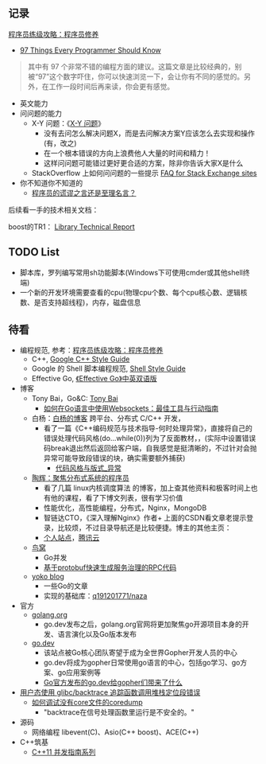 ## 记录

[程序员练级攻略：程序员修养](https://time.geekbang.org/column/article/8700)

* [97 Things Every Programmer Should Know](https://97-things-every-x-should-know.gitbooks.io/97-things-every-programmer-should-know/content/en/index.html)

>其中有 97 个非常不错的编程方面的建议。这篇文章是比较经典的，别被“97”这个数字吓住，你可以快速浏览一下，会让你有不同的感觉的。另外，在工作一段时间后再来读，你会更有感觉。

* 英文能力
* 问问题的能力
    - X-Y 问题：《[X-Y 问题](https://coolshell.cn/articles/10804.html)》
        + 没有去问怎么解决问题X，而是去问解决方案Y应该怎么去实现和操作(有，改之)
        + 在一个根本错误的方向上浪费他人大量的时间和精力！
        + 这样问问题可能错过更好更合适的方案，除非你告诉大家X是什么
    - StackOverflow 上如何问问题的一些提示 [FAQ for Stack Exchange sites](https://meta.stackexchange.com/questions/7931/faq-for-stack-exchange-sites)
* 你不知道你不知道的
    - [程序员的谎谬之言还是至理名言？](https://coolshell.cn/articles/4235.html)


后续看一手的技术相关文档：

boost的TR1：
[Library Technical Report](http://open-std.org/jtc1/sc22/wg21/docs/library_technical_report.html)

## TODO List

* 脚本库，罗列编写常用sh功能脚本(Windows下可使用cmder或其他shell终端)
* 一个新的开发环境需要查看的cpu(物理cpu个数、每个cpu核心数、逻辑核数、是否支持超线程)，内存，磁盘信息

## 待看

* 编程规范, 参考：[程序员练级攻略：程序员修养](https://time.geekbang.org/column/article/8700)
    - C++, [Google C++ Style Guide](https://google.github.io/styleguide/cppguide.html)
    - Google 的 Shell 脚本编程规范, [Shell Style Guide](https://google.github.io/styleguide/shell.xml)
    - Effective Go, [《Effective Go》中英双语版](https://bingohuang.gitbooks.io/effective-go-zh-en/content/)
* 博客
    - Tony Bai，Go&C: [Tony Bai](https://tonybai.com/articles/)
        + [如何在Go语言中使用Websockets：最佳工具与行动指南](https://tonybai.com/2019/09/28/how-to-build-websockets-in-go/)
    - 白杨：[白杨的博客](http://baiy.cn/) 跨平台、分布式 C/C++ 开发，
        + 看了一篇《C++编码规范与技术指导-何时处理异常》，直接将自己的错误处理代码风格(do...while(0))列为了反面教材，，(实际中设置错误码break退出然后返回给客户端，自我感觉是挺清晰的，不过针对会抛异常可能导致段错误的块，确实需要额外捕获)
            * [代码风格与版式_异常](http://www.baiy.cn/doc/cpp/index.htm#%E4%BB%A3%E7%A0%81%E9%A3%8E%E6%A0%BC%E4%B8%8E%E7%89%88%E5%BC%8F_%E5%BC%82%E5%B8%B8)
    - [陶辉：聚焦分布式系统的程序员](https://blog.csdn.net/russell_tao)
        + 看了几篇 linux内核调度算法 的博客，加上查其他资料和极客时间上也有他的课程，看了下博文列表，很有学习价值
        + 性能优化，高性能编程，分布式，Nginx，MongoDB
        + 智链达CTO，《深入理解Nginx》作者+ 上面的CSDN看文章老提示登录，比较烦，不过目录导航还是比较便捷。博主的其他主页：
        + [个人站点](http://www.taohui.pub/?s=paxos)，[腾讯云](https://cloud.tencent.com/developer/article/1449436)
    - [鸟窝](https://colobu.com/)
        + Go并发
        + [基于protobuf快速生成服务治理的RPC代码](https://blog.rpcx.io/posts/generate-rpcx-code-from-protobuf-files/)
    - [yoko blog](https://pengrl.com/)
        + 一些Go的文章
        + 实现的基础库：[q191201771/naza](https://github.com/q191201771/naza)
* 官方
    - [golang.org](https://golang.org/)
        + go.dev发布之后，golang.org官网将更加聚焦go开源项目本身的开发、语言演化以及Go版本发布
    - [go.dev](https://go.dev/)
        + 该站点被Go核心团队寄望于成为全世界Gopher开发人员的中心
        + go.dev将成为gopher日常使用go语言的中心，包括go学习、go方案、go应用案例等
        + [Go官方发布的go.dev给gopher们带来了什么](https://tonybai.com/2019/11/14/what-the-godev-website-bring-to-gophers/)
* [用户态使用 glibc/backtrace 追踪函数调用堆栈定位段错误](https://blog.csdn.net/gatieme/article/details/84189280)
    - [如何调试没有core文件的coredump](https://zhuanlan.zhihu.com/p/56751496)
        + "backtrace在信号处理函数里运行是不安全的。"
* 源码
    - 网络编程 libevent(C)、Asio(C++ boost)、ACE(C++)
* C++筑基
    - [C++11 并发指南系列](https://www.cnblogs.com/haippy/p/3284540.html)

